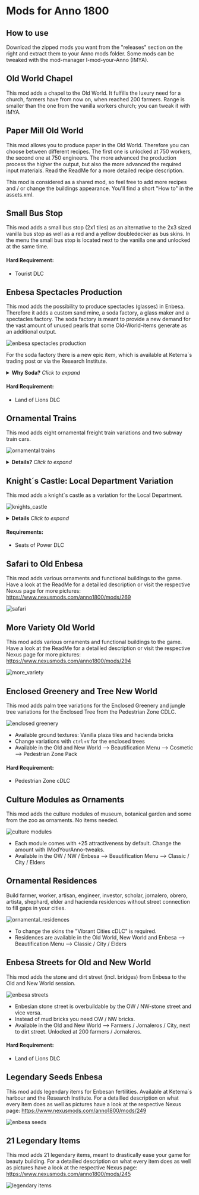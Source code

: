 # Mods for Anno 1800

## How to use

Download the zipped mods you want from the "releases" section on the right and extract them to your Anno mods folder. 
Some mods can be tweaked with the mod-manager I-mod-your-Anno (IMYA). 

## Old World Chapel

This mod adds a chapel to the Old World. It fulfills the luxury need for a church, farmers have from now on, when reached 200 farmers. Range is smaller than the one from the vanilla workers church; you can tweak it with IMYA. 


## Paper Mill Old World

This mod allows you to produce paper in the Old World. Therefore you can choose between different recipes. The first one is unlocked at 750 workers, the second one at 750 engineers. The more advanced the production process the higher the output, but also the more advanced the required input materials. Read the ReadMe for a more detailed recipe description. 

This mod is considered as a shared mod, so feel free to add more recipes and / or change the buildings appearance. You'll find a short "How to" in the assets.xml.


## Small Bus Stop 

This mod adds a small bus stop (2x1 tiles) as an alternative to the 2x3 sized vanilla bus stop as well as a red and a yellow doubledecker as bus skins. In the menu the small bus stop is located next to the vanilla one and unlocked at the same time.



#### Hard Requirement: 
- Tourist DLC


## Enbesa Spectacles Production

This mod adds the possibility to produce spectacles (glasses) in Enbesa. Therefore it adds a custom sand mine, a soda factory, a glass maker and a spectacles factory. The soda factory is meant to provide a new demand for the vast amount of unused pearls that some Old-World-items generate as an additional output.

![enbesa spectacles production](./_sources/enbesa_spectacles_production.jpg)

For the soda factory there is a new epic item, which is available at Ketema´s trading post or via the Research Institute.

<details>
  <summary><b>Why Soda?</b> <i>Click to expand</i></summary> 

*Soda is the common name of sodium carbonate (Na2CO3), a salt of carbonic acid. It occurs naturally as a mineral in small amounts, but due to its importance in numerous industrial processes it also has to be produced artificially. Whether as a flux in glass production or as a component of detergents, soda is one of the most important chemical raw materials today. Large-scale production began at the end of the 18th century with the Leblanc process, which soon turned out to be harmful to the environment. In 1860, the chemist Ernest Solvay invented a new process that reduced environmental pollution: the "ammonia soda" or "Solvay process". Basically it requires calcium carbonate (lime) (pearls are nothing else), CO2, a lot of water, sodium chloride (salt) and ammonia (which mostly stays in the process and is reused). Today, however, with new technical possibilities, the Leblanc process is also gaining interest again. As part of this mod, the real process is greatly simplified, just as pearls are not a realistic source of lime. But in Anno 1800 there are tons of them like sand by the sea... :D*
</details>

#### Hard Requirement: 
- Land of Lions DLC


## Ornamental Trains

This mod adds eight ornamental freight train variations and two subway train cars. 

![ornamental trains](./_sources/ornamental_trains.jpg)

<details>
<summary><b>Details?</b> <i>Click to expand</i></summary> 
  
**Variations:** 

- Freight train locomotive
- Freight train with gas bottles
- Freight train with boxes / cloths
- Freight train with bricks
- Freight train with steam carriages
- Freight train with coal
- Freight train with liquids
- Freight train with wood logs
- Subway with driver´s cab 
- Subway without driver´s cab

**How to build:** 

- Trains are sized 2x1 tiles. 
- Change appearance with `ctrl`+`V` (default) 
- They build their tracks automatically after placing. You can connect them with the tracks from the powerplant / fuel station. Therefore drag the tracks into the trains.  
- After deleting a train segment, you have to delete the "artefacts" of the railroads separately.

**Storage capacity:** 

- Freight trains increase the storage capacity of nearby warehouses (vanilla & spice) by 5t each. Radius is 8 tiles. 
- Change the amount and radius with IModYourAnno-tweaks. 

**Menu Location:** 

Available in the Old and New World: 
- Population tier category: Beautification Menu --> Classic 
- Building type category: Beautification Menu --> Industry 
</details>


## Knight´s Castle: Local Department Variation

This mod adds a knight´s castle as a variation for the Local Department. 

![knights_castle](./_sources/knights_castle.jpg)

<details>
<summary><b>Details</b> <i>Click to expand</i></summary> 
  
- Properties / values are exactly the same as for the vanilla local department except for some extra attractivity. 
- The castle is unlocked when you once built a palace and by default one castle per island is allowed.
- IModYourAnno-tewaks: If you want to build the castle as many times per island as you want you can toggle it there.
- The tile size of the building is not completely square, at two corners you can overbuild the ground texture with ornaments. 

**Menu Location:** 

- Palace Menu --> next to Local Department
  
</details>

#### Requirements: 
- Seats of Power DLC


## Safari to Old Enbesa

This mod adds various ornaments and functional buildings to the game. Have a look at the ReadMe for a detailled description or visit the respective Nexus page for more pictures: https://www.nexusmods.com/anno1800/mods/269

![safari](./_sources/safari.jpg)


## More Variety Old World

This mod adds various ornaments and functional buildings to the game. Have a look at the ReadMe for a detailled description or visit the respective Nexus page for more pictures: https://www.nexusmods.com/anno1800/mods/294

![more_variety](./_sources/more_variety.jpg)


## Enclosed Greenery and Tree New World

This mod adds palm tree variations for the Enclosed Greenery and jungle tree variations for the Enclosed Tree from the Pedestrian Zone CDLC.

![enclosed greenery](./_sources/enclosed_greenery.jpg)

- Available ground textures: Vanilla plaza tiles and hacienda bricks
- Change variations with `ctrl`+`V` for the enclosed trees
- Available in the Old and New World --> Beautification Menu --> Cosmetic --> Pedestrian Zone Pack 

#### Hard Requirement: 
- Pedestrian Zone cDLC


## Culture Modules as Ornaments

This mod adds the culture modules of museum, botanical garden and some from the zoo as ornaments. No items needed.

![culture modules](./_sources/culture_modules.jpg)

- Each module comes with +25 attractiveness by default. Change the amount with IModYourAnno-tweaks.
- Available in the OW / NW / Enbesa --> Beautification Menu --> Classic / City / Elders


## Ornamental Residences

Build farmer, worker, artisan, engineer, investor, scholar, jornalero, obrero, artista, shephard, elder and hacienda residences without street connection to fill gaps in your cities. 

![ornamental_residences](./_sources/ornamental_residences.jpg)

- To change the skins the "Vibrant Cities cDLC" is required.
- Residences are available in the Old World, New World and Enbesa --> Beautification Menu --> Classic / City / Elders


## Enbesa Streets for Old and New World

This mod adds the stone and dirt street (incl. bridges) from Enbesa to the Old and New World session.

![enbesa streets](./_sources/enbesa_streets.jpg)

- Enbesian stone street is overbuildable by the OW / NW-stone street and vice versa.
- Instead of mud bricks you need OW / NW bricks.
- Available in the Old and New World --> Farmers / Jornaleros / City, next to dirt street. Unlocked at 200 farmers / Jornaleros.

#### Hard Requirement: 
- Land of Lions DLC


## Legendary Seeds Enbesa

This mod adds legendary items for Enbesan fertilities. Available at Ketema´s harbour and the Research Institute. 
For a detailled description on what every item does as well as pictures have a look at the respective Nexus page: https://www.nexusmods.com/anno1800/mods/249

![enbesa seeds](./_sources/enbesa_seeds.png)


## 21 Legendary Items

This mod adds 21 legendary items, meant to drastically ease your game for beauty building. 
For a detailled description on what every item does as well as pictures have a look at the respective Nexus page: https://www.nexusmods.com/anno1800/mods/245

![legendary items](./_sources/legendary_items.png)



